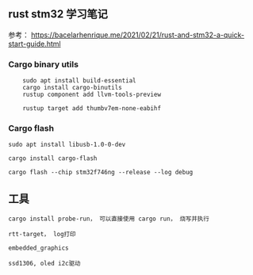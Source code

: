 ## rust stm32 学习笔记

参考： https://bacelarhenrique.me/2021/02/21/rust-and-stm32-a-quick-start-guide.html


### Cargo binary utils

        sudo apt install build-essential
        cargo install cargo-binutils
        rustup component add llvm-tools-preview

        rustup target add thumbv7em-none-eabihf

### Cargo flash

    sudo apt install libusb-1.0-0-dev

    cargo install cargo-flash

    cargo flash --chip stm32f746ng --release --log debug

## 工具

    cargo install probe-run， 可以直接使用 cargo run， 烧写并执行

    rtt-target， log打印

    embedded_graphics

    ssd1306, oled i2c驱动

